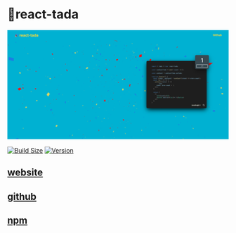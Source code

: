 # 🎉react-tada

<p>
  <img src="tada-website.png" alt="react-tada website main image">
</p>

[![Build Size](https://img.shields.io/bundlephobia/minzip/react-tada?label=bundle%20size&style=flat&colorA=&colorB=)](https://bundlephobia.com/package/react-tada@0.0.1) [![Version](https://img.shields.io/npm/v/react-tada?style=flat&colorA=&colorB=)](https://www.npmjs.com/package/react-tada)
<br />

## [website](https://react-tada-website.vercel.app/)

## [github](https://github.com/tada-js/react-tada)

## [npm](https://www.npmjs.com/package/react-tada)
